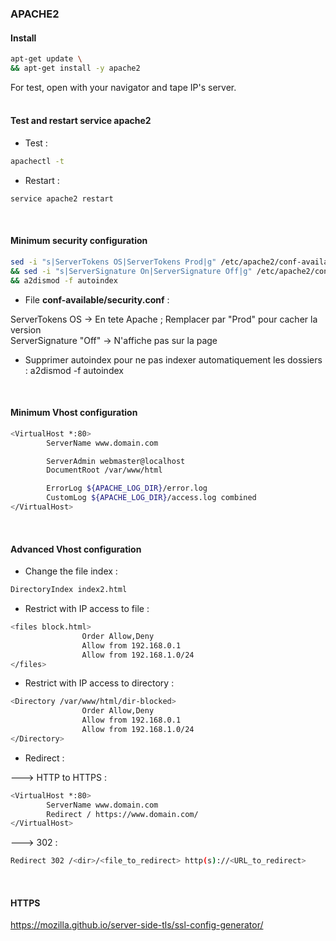 ### APACHE2


#### Install

```bash
apt-get update \
&& apt-get install -y apache2
```
For test, open with your navigator and tape IP's server.
<br/><br/>


#### Test and restart service apache2

* Test :
```bash
apachectl -t
```

* Restart :
```bash
service apache2 restart
```
<br/>


#### Minimum security configuration

```bash
sed -i "s|ServerTokens OS|ServerTokens Prod|g" /etc/apache2/conf-available/security.conf \
&& sed -i "s|ServerSignature On|ServerSignature Off|g" /etc/apache2/conf-available/security.conf \
&& a2dismod -f autoindex
```

* File **conf-available/security.conf** :

ServerTokens OS -> En tete Apache ; Remplacer par "Prod" pour cacher la version
<br/>
ServerSignature "Off" -> N'affiche pas sur la page

* Supprimer autoindex pour ne pas indexer automatiquement les dossiers :
a2dismod -f autoindex
<br/>


#### Minimum Vhost configuration

```bash
<VirtualHost *:80>
        ServerName www.domain.com

        ServerAdmin webmaster@localhost
        DocumentRoot /var/www/html

        ErrorLog ${APACHE_LOG_DIR}/error.log
        CustomLog ${APACHE_LOG_DIR}/access.log combined
</VirtualHost>
```
<br/>


#### Advanced Vhost configuration

* Change the file index :
```bash
DirectoryIndex index2.html
```

* Restrict with IP access to file :
```bash
<files block.html>
                Order Allow,Deny
                Allow from 192.168.0.1
                Allow from 192.168.1.0/24
</files>       
```

* Restrict with IP access to directory :
```bash
<Directory /var/www/html/dir-blocked>
                Order Allow,Deny
                Allow from 192.168.0.1
                Allow from 192.168.1.0/24
</Directory>
```

* Redirect :

---> HTTP to HTTPS :

```bash
<VirtualHost *:80>
        ServerName www.domain.com
        Redirect / https://www.domain.com/
</VirtualHost>
```

---> 302 :

```bash
Redirect 302 /<dir>/<file_to_redirect> http(s)://<URL_to_redirect>
```
<br/>


#### HTTPS

https://mozilla.github.io/server-side-tls/ssl-config-generator/
